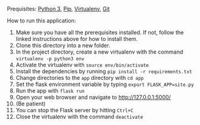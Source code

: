 Prequisites: [Python 3](http://docs.python-guide.org/en/latest/), [Pip](https://pip.pypa.io/en/stable/installing/), [Virtualenv](https://virtualenv.pypa.io/en/stable/installation/), [Git](https://git-scm.com/book/en/v2/Getting-Started-Installing-Git)

How to run this application:
1. Make sure you have all the prerequisites installed. If not, follow the linked instructions above for how to install them.
2. Clone this directory into a new folder.
3. In the project directory, create a new virtualenv with the command `virtualenv -p python3 env`
4. Activate the virtualenv with `source env/bin/activate`
5. Install the dependencies by running `pip install -r requirements.txt`
6. Change directories to the `app` directory with `cd app`
7. Set the flask environment variable by typing `export FLASK_APP=site.py`
8. Run the app with `flask run`
9. Open your web browser and navigate to <http://127.0.0.1:5000/>
10. (Be patient)
11. You can stop the Flask server by hitting `Ctrl+C`
12. Close the virtualenv with the command `deactivate`
